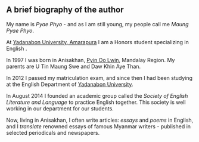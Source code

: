 ## A brief biography of the author

My name is *Pyae Phyo* - and as I am still young, my people call me *Maung Pyae Phyo*.

At [Yadanabon University, Amarapura](http://www.ydbu.edu.mm/) I am a Honors student specializing in English .

In 1997 I was born in Anisakhan, [Pyin Oo Lwin](https://en.m.wikipedia.org/wiki/Pyin_Oo_Lwin), Mandalay Region. My parents are U Tin Maung Swe and Daw Khin Aye Than.

In 2012 I passed my matriculation exam, and since then I had been studying at the English Department of [Yadanabon University](http://www.ydbu.edu.mm/).

In August 2014 I founded an academic group called the *Society of English Literature and Language* to practice English together. This society is well working in our department for our students.

Now, living in Anisakhan, I often write articles: *essays* and *poems* in English, and I *translate* renowned essays of famous Myanmar writers - published in selected periodicals and newspapers.